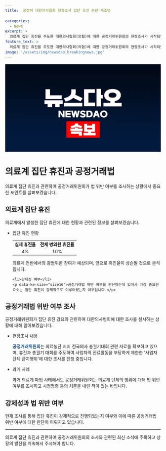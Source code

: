 ```yaml
---
title:  공정위 대한의사협회 현장조사 집단 휴진 논란 재조명

categories:
  - News
excerpt: >
  의료계 집단 휴진을 주도한 대한의사협회(의협)에 대한 공정거래위원회의 현장조사가 시작되었다. 의협이 집단 휴진과 총궐기 대회를 주도하여 구성 사업자의 진료활동을 부당하게 제한한 사업자단체 금지 행위를 했다는 의혹이 제기되고 있다. 이에 대한 핵심은 강제성으로, 공정위의 조사를 통해 강제성 여부가 확인되면 엄정 대응할 것으로 전해졌다. 의협은 강요성 메시지를 내지 않았고, 휴진율은 4%에 그쳤으나, 전공의 등의 참여로 휴진율이 더 올라갈 수 있다는 관측이 나왔다. 현재 제재 여부나 수위는 결정되지 않았으며, 향후 조사 결과에 따라 엄정 대응할 것으로 밝혔다.
feature_text: >
  의료계 집단 휴진을 주도한 대한의사협회(의협)에 대한 공정거래위원회의 현장조사가 시작되었다. 의협이 집단 휴진과 총궐기 대회를 주도하여 구성 사업자의 진료활동을 부당하게 제한한 사업자단체 금지 행위를 했다는 의혹이 제기되고 있다. 이에 대한 핵심은 강제성으로, 공정위의 조사를 통해 강제성 여부가 확인되면 엄정 대응할 것으로 전해졌다. 의협은 강요성 메시지를 내지 않았고, 휴진율은 4%에 그쳤으나, 전공의 등의 참여로 휴진율이 더 올라갈 수 있다는 관측이 나왔다. 현재 제재 여부나 수위는 결정되지 않았으며, 향후 조사 결과에 따라 엄정 대응할 것으로 밝혔다.
image: '/assets/img/newsdao_breakingnews.jpg'
---
```


<p><img src="/assets/img/newsdao_breakingnews.jpg" alt="pcversion 속보" /></p>

<h1 data-ke-size="size26">의료계 집단 휴진과 공정거래법</h1>

<p data-ke-size="size16">의료계 집단 휴진과 관련하여 공정거래위원회가 법 위반 여부를 조사하는 상황에서 중요한 포인트를 살펴보겠습니다.</p>

<h2 data-ke-size="size24">의료계 집단 휴진</h2>

<p data-ke-size="size16">의료계에서 발생한 집단 휴진에 대한 현황과 관련된 정보를 살펴보겠습니다.</p>

<ul>
    <li>집단 휴진 현황</li>
    <table>
        <tr>
            <td style="text-align: center; height: 17px;"><b>실제 휴진율</b></td>
            <td style="text-align: center; height: 17px;"><b>전체 병의원 휴진율</b></td>
        </tr>
        <tr>
            <td style="text-align: center; height: 17px;">4%</td>
            <td style="text-align: center; height: 17px;">10%</td>
        </tr>
    </table>
    <p data-ke-size="size16">의료계 전반에서의 광범위한 참여가 예상되며, 앞으로 휴진율이 상슨될 것으로 분석됩니다.</p>

    <li>강제성 여부</li>
    <p data-ke-size="size16">공정거래법 위반 여부를 판단하는데 있어서 가장 중요한 요소는 집단 휴진이 강제적으로 이루어졌는지 여부입니다.</p>
</ul>

<h2 data-ke-size="size24">공정거래법 위반 여부 조사</h2>

<p data-ke-size="size16">공정거래위원회가 집단 휴진 강요와 관련하여 대한의사협회에 대한 조사를 실시하는 상황에 대해 알아보겠습니다.</p>

<ul>
    <li>현장조사 내용</li>
    <p data-ke-size="size16"><b><span style="color: #1a5490;">공정거래위원회</span></b>는 의료농단 저지 전국의사 총궐기대회 관련 자료를 확보하고 있으며, 휴진과 총궐기 대회를 주도하여 사업자의 진료활동을 부당하게 제한한 '사업자단체 금지행위'에 대한 조사를 진행 중입니다.</p>
    <li>과거 사례</li>
    <p data-ke-size="size16">과거 의료계 파업 사태에서도 공정거래위원회는 의료계 단체의 행위에 대해 법 위반 여부를 조사하고 시정명령 등의 처분을 내린 적이 있는 바입니다.</p>
</ul>

<h2 data-ke-size="size24">강제성과 법 위반 여부</h2>

<p data-ke-size="size16">현재 조사를 통해 집단 휴진이 강제적으로 진행되었는지 여부와 이에 따른 공정거래법 위반 여부에 대한 판단이 이뤄지고 있습니다.</p>

<hr>

<p data-ke-size="size16">의료계 집단 휴진과 관련하여 공정거래위원회의 조사와 관련된 최신 소식에 주목하고 상황의 발전을 계속해서 주시해야 합니다.</p>

